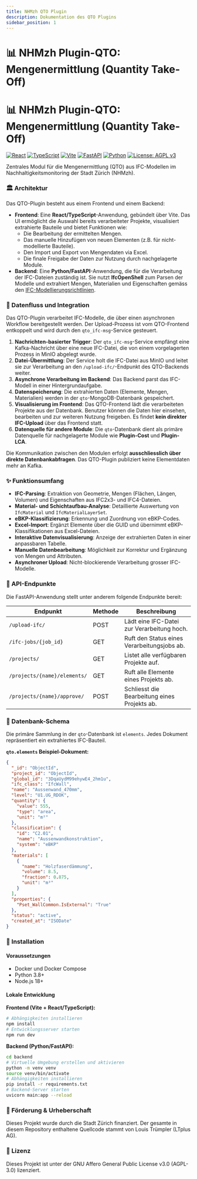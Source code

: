 ```yaml
---
title: NHMzh QTO Plugin
description: Dokumentation des QTO Plugins
sidebar_position: 1
---
```

# 📊 NHMzh Plugin-QTO: Mengenermittlung (Quantity Take-Off)
# 📊 NHMzh Plugin-QTO: Mengenermittlung (Quantity Take-Off)

[![React](https://img.shields.io/badge/React-18.3-61DAFB.svg?style=for-the-badge&logo=react)](https://reactjs.org/)
[![TypeScript](https://img.shields.io/badge/TypeScript-5.3-3178C6.svg?style=for-the-badge&logo=typescript)](https://www.typescriptlang.org/)
[![Vite](https://img.shields.io/badge/Vite-7.0-646CFF.svg?style=for-the-badge&logo=vite)](https://vitejs.dev/)
[![FastAPI](https://img.shields.io/badge/FastAPI-009688?style=for-the-badge&logo=fastapi&logoColor=white)](https://fastapi.tiangolo.com/)
[![Python](https://img.shields.io/badge/Python-3.8-3776AB?style=for-the-badge&logo=python&logoColor=white)](https://www.python.org/)
[![License: AGPL v3](https://img.shields.io/badge/License-AGPL%20v3-blue.svg?style=for-the-badge)](https://www.gnu.org/licenses/agpl-3.0)

Zentrales Modul für die Mengenermittlung (QTO) aus IFC-Modellen im Nachhaltigkeitsmonitoring der Stadt Zürich (NHMzh).


### 🏛️ Architektur

Das QTO-Plugin besteht aus einem Frontend und einem Backend:

- **Frontend**: Eine **React/TypeScript**-Anwendung, gebündelt über Vite. Das UI ermöglicht die Auswahl bereits verarbeiteter Projekte, visualisiert extrahierte Bauteile und bietet Funktionen wie:
  - Die Bearbeitung der ermittelten Mengen.
  - Das manuelle Hinzufügen von neuen Elementen (z.B. für nicht-modellierte Bauteile).
  - Den Import und Export von Mengendaten via Excel.
  - Die finale Freigabe der Daten zur Nutzung durch nachgelagerte Module.
- **Backend**: Eine **Python/FastAPI**-Anwendung, die für die Verarbeitung der IFC-Dateien zuständig ist. Sie nutzt **IfcOpenShell** zum Parsen der Modelle und extrahiert Mengen, Materialien und Eigenschaften gemäss den [IFC-Modellierungsrichtlinien](../shared/ifc-guidelines).

### 🔄 Datenfluss und Integration

Das QTO-Plugin verarbeitet IFC-Modelle, die über einen asynchronen Workflow bereitgestellt werden. Der Upload-Prozess ist vom QTO-Frontend entkoppelt und wird durch den `qto_ifc-msg`-Service gesteuert.

1.  **Nachrichten-basierter Trigger**: Der `qto_ifc-msg`-Service empfängt eine Kafka-Nachricht über eine neue IFC-Datei, die von einem vorgelagerten Prozess in MinIO abgelegt wurde.
2.  **Datei-Übermittlung**: Der Service holt die IFC-Datei aus MinIO und leitet sie zur Verarbeitung an den `/upload-ifc/`-Endpunkt des QTO-Backends weiter.
3.  **Asynchrone Verarbeitung im Backend**: Das Backend parst das IFC-Modell in einer Hintergrundaufgabe.
4.  **Datenspeicherung**: Die extrahierten Daten (Elemente, Mengen, Materialien) werden in der `qto`-MongoDB-Datenbank gespeichert.
5.  **Visualisierung im Frontend**: Das QTO-Frontend lädt die verarbeiteten Projekte aus der Datenbank. Benutzer können die Daten hier einsehen, bearbeiten und zur weiteren Nutzung freigeben. Es findet **kein direkter IFC-Upload** über das Frontend statt.
6.  **Datenquelle für andere Module**: Die `qto`-Datenbank dient als primäre Datenquelle für nachgelagerte Module wie **Plugin-Cost** und **Plugin-LCA**.

Die Kommunikation zwischen den Modulen erfolgt **ausschliesslich über direkte Datenbankabfragen**. Das QTO-Plugin publiziert keine Elementdaten mehr an Kafka.

### ✨ Funktionsumfang

- **IFC-Parsing**: Extraktion von Geometrie, Mengen (Flächen, Längen, Volumen) und Eigenschaften aus IFC2x3- und IFC4-Dateien.
- **Material- und Schichtaufbau-Analyse**: Detaillierte Auswertung von `IfcMaterial` und `IfcMaterialLayerSet`.
- **eBKP-Klassifizierung**: Erkennung und Zuordnung von eBKP-Codes.
- **Excel-Import**: Ergänzt Elemente über die GUID und übernimmt eBKP-Klassifikationen aus Excel-Dateien.
- **Interaktive Datenvisualisierung**: Anzeige der extrahierten Daten in einer anpassbaren Tabelle.
- **Manuelle Datenbearbeitung**: Möglichkeit zur Korrektur und Ergänzung von Mengen und Attributen.
- **Asynchroner Upload**: Nicht-blockierende Verarbeitung grosser IFC-Modelle.

### 🔌 API-Endpunkte

Die FastAPI-Anwendung stellt unter anderem folgende Endpunkte bereit:

| Endpunkt                 | Methode | Beschreibung                               |
| ------------------------ | ------- | ------------------------------------------ |
| `/upload-ifc/`           | POST    | Lädt eine IFC-Datei zur Verarbeitung hoch. |
| `/ifc-jobs/{job_id}`     | GET     | Ruft den Status eines Verarbeitungsjobs ab.|
| `/projects/`             | GET     | Listet alle verfügbaren Projekte auf.      |
| `/projects/{name}/elements/` | GET     | Ruft alle Elemente eines Projekts ab.      |
| `/projects/{name}/approve/`| POST    | Schliesst die Bearbeitung eines Projekts ab.|

### 💾 Datenbank-Schema

Die primäre Sammlung in der `qto`-Datenbank ist `elements`. Jedes Dokument repräsentiert ein extrahiertes IFC-Bauteil.

**`qto.elements` Beispiel-Dokument:**

```json
{
  "_id": "ObjectId",
  "project_id": "ObjectId",
  "global_id": "3DqaUydM99ehywE4_2hm1u",
  "ifc_class": "IfcWall",
  "name": "Aussenwand_470mm",
  "level": "U1.UG_RDOK",
  "quantity": {
    "value": 555,
    "type": "area",
    "unit": "m²"
  },
  "classification": {
    "id": "C2.01",
    "name": "Aussenwandkonstruktion",
    "system": "eBKP"
  },
  "materials": [
    {
      "name": "Holzfaserdämmung",
      "volume": 8.5,
      "fraction": 0.875,
      "unit": "m³"
    }
  ],
  "properties": {
    "Pset_WallCommon.IsExternal": "True"
  },
  "status": "active",
  "created_at": "ISODate"
}
```

### 🚀 Installation

#### Voraussetzungen

- Docker und Docker Compose
- Python 3.8+
- Node.js 18+

#### Lokale Entwicklung

**Frontend (Vite + React/TypeScript):**
```bash
# Abhängigkeiten installieren
npm install
# Entwicklungsserver starten
npm run dev
```

**Backend (Python/FastAPI):**
```bash
cd backend
# Virtuelle Umgebung erstellen und aktivieren
python -m venv venv
source venv/bin/activate
# Abhängigkeiten installieren
pip install -r requirements.txt
# Backend-Server starten
uvicorn main:app --reload
```

### 🤝 Förderung & Urheberschaft

Dieses Projekt wurde durch die Stadt Zürich finanziert. Der gesamte in diesem Repository enthaltene Quellcode stammt von Louis Trümpler (LTplus AG).

### 📄 Lizenz

Dieses Projekt ist unter der GNU Affero General Public License v3.0 (AGPL-3.0) lizenziert.
